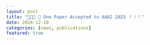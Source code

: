```yaml
---
layout: post
title: "🎉🎉🎉 📢 One Paper Accepted to AAAI 2025 ！！！"
date: 2024-12-10
categories: [news, publications]
featured: true
---
```

